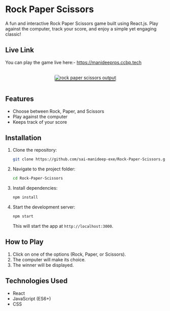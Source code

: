 # Rock Paper Scissors

A fun and interactive Rock Paper Scissors game built using React.js. Play against the computer, track your score, and enjoy a simple yet engaging classic!

## Live Link
You can play the game live here:- https://manideeprps.ccbp.tech


<br/> 
  <div style="text-align: center;"> 
    <img src="https://assets.ccbp.in/frontend/content/react-js/rock-paper-scissors-output.gif" alt="rock paper scissors output" style="max-width:70%;box-shadow:0 2.8px 2.2px"> 
  </div> 
<br/>

## Features
- Choose between Rock, Paper, and Scissors
- Play against the computer
- Keeps track of your score

## Installation

1. Clone the repository:
    ```bash
    git clone https://github.com/sai-manideep-exe/Rock-Paper-Scissors.git
    ```
    

2. Navigate to the project folder:
    ```bash
    cd Rock-Paper-Scissors
    ```

3. Install dependencies:
    ```bash
    npm install
    ```

4. Start the development server:
    ```bash
    npm start
    ```

    This will start the app at `http://localhost:3000`.

## How to Play

1. Click on one of the options (Rock, Paper, or Scissors).
2. The computer will make its choice.
3. The winner will be displayed.

## Technologies Used
- React
- JavaScript (ES6+)
- CSS


